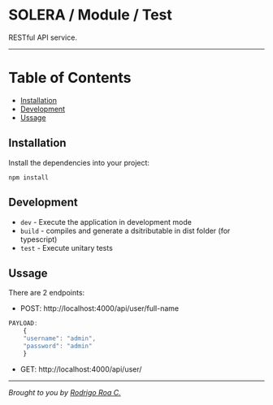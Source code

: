 # SOLERA / Module / Test

RESTful API service.

---

# <a name='TableofContents'></a>Table of Contents

<!-- vscode-markdown-toc -->
* [Installation](#Installation)
* [Development](#Development)
* [Ussage](#Ussage)

<!-- vscode-markdown-toc-config
	numbering=false
	autoSave=true
	/vscode-markdown-toc-config -->
<!-- /vscode-markdown-toc -->

## <a name='Installation'></a>Installation

Install the dependencies into your project: 

```ssh
npm install
```

## <a name='Development'></a>Development

- `dev` - Execute the application in development mode
- `build` - compiles and generate a dsitributable in dist folder (for typescript)
- `test` - Execute unitary tests

## <a name='Ussage'></a>Ussage

There are 2 endpoints:

- POST: http://localhost:4000/api/user/full-name

```js
PAYLOAD:
	{
    "username": "admin",
    "password": "admin"
	}
```

- GET: http://localhost:4000/api/user/

---

*Brought to you by [Rodrigo Roa C.](mailto:roasgo@hotmail.com)*